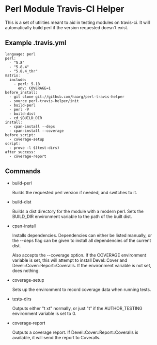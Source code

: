 Perl Module Travis-CI Helper
============================

This is a set of utilities meant to aid in testing modules on travis-ci.  It
will automatically build perl if the version requested doesn't exist.

Example .travis.yml
-------------------

    language: perl
    perl:
      - "5.8"
      - "5.8.4"
      - "5.8.4_thr"
    matrix:
      include:
        - perl: 5.18
          env: COVERAGE=1
    before_install:
      - git clone git://github.com/haarg/perl-travis-helper
      - source perl-travis-helper/init
      - build-perl
      - perl -V
      - build-dist
      - cd $BUILD_DIR
    install:
      - cpan-install --deps
      - cpan-install --coverage
    before_script:
      - coverage-setup
    script:
      - prove -l $(test-dirs)
    after_success:
      - coverage-report

Commands
--------
  * build-perl

    Builds the requested perl version if needed, and switches to it.

  * build-dist

    Builds a dist directory for the module with a modern perl.  Sets the
    BUILD_DIR environment variable to the path of the built dist.

  * cpan-install

    Installs dependencies.  Dependencies can either be listed manually, or
    the --deps flag can be given to install all dependencies of the current
    dist.

    Also accepts the --coverage option.  If the COVERAGE environment variable
    is set, this will attempt to install Devel::Cover and
    Devel::Cover::Report::Coveralls.  If the environment variable is not set,
    does nothing.

  * coverage-setup

    Sets up the environment to record coverage data when running tests.

  * tests-dirs

    Outputs either "t xt" normally, or just "t" if the AUTHOR_TESTING
    environment variable is set to 0.

  * coverage-report

    Outputs a coverage report.  If Devel::Cover::Report::Coveralls is
    available, it will send the report to Coveralls.

